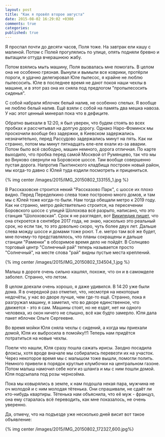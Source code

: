```yaml
---
layout: post
title: "Как я провёл второе августа"
date: 2015-08-02 16:29:02 +0300
comments: true
categories: 
published: true
---
```

Я проспал почти до десяти часов, Поля тоже. На завтрак ели кашу с малиной. Потом с Полей прогулялись по улице, опять подняли бревно и вытащили оттуда вчерашнюю жабу.

Потом взялись мыть машину, Поля вызвалась мне помогать. В целом она не особенно грязная. Вынули и вымыли все коврики, протёрли пороги, я удачно делегировал Юле пылесос, я крайне не люблю пылесосить. Юле в последнее время не дают покоя наши чехлы в машине, и в этот раз она их сняла под предлогом "пропылесосить сиденья". 

С собой набрали яблочек белый налив, не особенно спелых. Я вообще не люблю белый налив. Ещё взяли с собой на память два мешка навоза. У нас этот ценный минерал пока что в дефиците.

Обратно выехали в 12:20, я был уверен, что будем стоять во всех пробках и рассчитывал на долгую дорогу. Однако Наро-Фоминск мы проскочили вообще без задержки, в Киевском задержались незначительно, перед Рассудово задержались минут на пять. Как ни странно, потом мы минут пятнадцать еле-еле ехали из-за аварии. Потом было всё свободно, машин немного, дорога отличная. По карте выходило, что пробка перед самой Москвой от Румянцево, так что мы во Внуково свернули на Боровское шоссе. Там вообще совершенно пустая дорога. Напротив Пыхтинского кладбища построен новый район, мы когда-то давно с Юлей туда ездили посмотреть и прицениться. 

{% img center /images/2015/IMG_20150802_133155_1.jpg %}

В Рассказовске строится некий "Рассказово Парк", с шоссе их плохо видно. Перед Переделкино слева тоже построено много домов, и там мы с Юлей тоже когда-то были. Нам тогда обещали метро к 2019 году. Как ни странно, метро действительно строится, на пересечении Боровского шоссе с улицей Шолохова всё разрыто, написано, что это станция "Шолоховская". Срок я не разглядел, вот [Википедия пишет](https://ru.wikipedia.org/wiki/%D0%9D%D0%BE%D0%B2%D0%BE%D0%BF%D0%B5%D1%80%D0%B5%D0%B4%D0%B5%D0%BB%D0%BA%D0%B8%D0%BD%D0%BE_%28%D1%81%D1%82%D0%B0%D0%BD%D1%86%D0%B8%D1%8F_%D0%BC%D0%B5%D1%82%D1%80%D0%BE%29), что она откроется в сентябре 2017 года, не знаю, насколько это реальный срок, но если так, то это довольно скоро, чуть более двух лет. Дальше слева можду шоссе и домами тоже роют. Т.е. метро там всё же будет, мне почему-то представлялось, что планы сокращены и дальше станции "Раменки" в обозримое время дело не пойдёт. В Солнцево торговый центр "Солнечный рай" теперь называется просто "Солнечный", на месте слова "рай" видны пустые места креплений.

{% img center /images/2015/IMG_20150802_134504_1.jpg %}

Малыш в дороге очень сильно кашлял, похоже, что он и в самомделе заболел. Странно, что летом.

В целом доехали очень хорошо, я даже удивился. В 14:20 уже были дома. Я в очередной раз отметил, что, несмотря на некоторые недочёты, у нас во дворе лучше, чем где-то ещё. Странно, пока я разгружал машину, я заметил, что во дворе единственное, что движется - это я сам. Машины стоят, но не ездят, нет ни одного человека, из окон ничего не слышно, всё как будто замерло. Юля дала пакет яблочек Ольге Сергеевне.

Во время мойки Юля сняла чехлы с сидений, а когда мы приехали домой, Юля их выбросила в помойку!!1 Теперь нам придётся потратиться на новые чехлы.

Поели что нашли, Юля сразу пошла сажать ирисы. Заодно посадила флоксы, хотя вроде вначале мы собирались перевезти их на участок. Через некоторое время мы с малышом тоже вышли, помогли полить. Немного привели в порядок круглые клумбочки на центральном газоне. Потом малыш намочил себе ноги из шланга и мы с ним пошли домой.  Юля подсыпала под розы чернозёма.

Пока мы ковырялись в земле, к нам подошла некая пара, мужчина не оч молодой и с ним молодая тётенька. Они спрашивали, не сдаёт ли кто-нибудь квартиры. Тётенька нам объяснила, что её муж - француз, она ему старалась всё переводить, как мне показалось, не очень уверенно.

Да, отмечу, что на подъезде уже несколько дней висит вот такое объявление:

{% img center /images/2015/IMG_20150802_172327_600.jpg%}